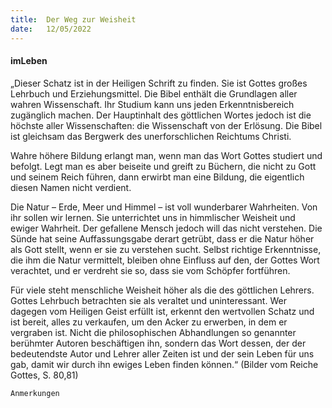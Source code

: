 ```yaml
---
title:  Der Weg zur Weisheit
date:   12/05/2022
---
```


#### imLeben

„Dieser Schatz ist in der Heiligen Schrift zu finden. Sie ist Gottes großes Lehrbuch und Erziehungsmittel. Die Bibel enthält die Grundlagen aller wahren Wissenschaft. Ihr Studium kann uns jeden Erkenntnisbereich zugänglich machen. Der Hauptinhalt des göttlichen Wortes jedoch ist die höchste aller Wissenschaften: die Wissenschaft von der Erlösung. Die Bibel ist gleichsam das Bergwerk des unerforschlichen Reichtums Christi.

Wahre höhere Bildung erlangt man, wenn man das Wort Gottes studiert und befolgt. Legt man es aber beiseite und greift zu Büchern, die nicht zu Gott und seinem Reich führen, dann erwirbt man eine Bildung, die eigentlich diesen Namen nicht verdient.

Die Natur – Erde, Meer und Himmel – ist voll wunderbarer Wahrheiten. Von ihr sollen wir lernen. Sie unterrichtet uns in himmlischer Weisheit und ewiger Wahrheit. Der gefallene Mensch jedoch will das nicht verstehen. Die Sünde hat seine Auffassungsgabe derart getrübt, dass er die Natur höher als Gott stellt, wenn er sie zu verstehen sucht. Selbst richtige Erkenntnisse, die ihm die Natur vermittelt, bleiben ohne Einfluss auf den, der Gottes Wort verachtet, und er verdreht sie so, dass sie vom Schöpfer fortführen.

Für viele steht menschliche Weisheit höher als die des göttlichen Lehrers. Gottes Lehrbuch betrachten sie als veraltet und uninteressant. Wer dagegen vom Heiligen Geist erfüllt ist, erkennt den wertvollen Schatz und ist bereit, alles zu verkaufen, um den Acker zu erwerben, in dem er vergraben ist. Nicht die philosophischen Abhandlungen so genannter berühmter Autoren beschäftigen ihn, sondern das Wort dessen, der der bedeutendste Autor und Lehrer aller Zeiten ist und der sein Leben für uns gab, damit wir durch ihn ewiges Leben finden können.“ (Bilder vom Reiche Gottes, S. 80,81)


`Anmerkungen`
